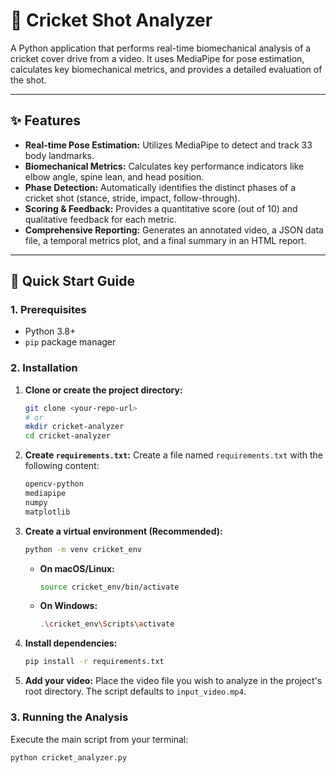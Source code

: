# 🏏 Cricket Shot Analyzer

A Python application that performs real-time biomechanical analysis of a cricket cover drive from a video. It uses MediaPipe for pose estimation, calculates key biomechanical metrics, and provides a detailed evaluation of the shot.



---

## ✨ Features

-   **Real-time Pose Estimation:** Utilizes MediaPipe to detect and track 33 body landmarks.
-   **Biomechanical Metrics:** Calculates key performance indicators like elbow angle, spine lean, and head position.
-   **Phase Detection:** Automatically identifies the distinct phases of a cricket shot (stance, stride, impact, follow-through).
-   **Scoring & Feedback:** Provides a quantitative score (out of 10) and qualitative feedback for each metric.
-   **Comprehensive Reporting:** Generates an annotated video, a JSON data file, a temporal metrics plot, and a final summary in an HTML report.

---

## 🚀 Quick Start Guide

### 1. Prerequisites

-   Python 3.8+
-   `pip` package manager

### 2. Installation

1.  **Clone or create the project directory:**
    ```sh
    git clone <your-repo-url>
    # or
    mkdir cricket-analyzer
    cd cricket-analyzer
    ```

2.  **Create `requirements.txt`:**
    Create a file named `requirements.txt` with the following content:
    ```txt
    opencv-python
    mediapipe
    numpy
    matplotlib
    ```

3.  **Create a virtual environment (Recommended):**
    ```sh
    python -m venv cricket_env
    ```
    -   **On macOS/Linux:**
        ```sh
        source cricket_env/bin/activate
        ```
    -   **On Windows:**
        ```sh
        .\cricket_env\Scripts\activate
        ```

4.  **Install dependencies:**
    ```sh
    pip install -r requirements.txt
    ```

5.  **Add your video:**
    Place the video file you wish to analyze in the project's root directory. The script defaults to `input_video.mp4`.

### 3. Running the Analysis

Execute the main script from your terminal:
```sh
python cricket_analyzer.py
